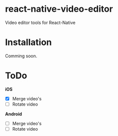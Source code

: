 # react-native-video-editor
Video editor tools for React-Native

# Installation
Comming soon.

# ToDo
**iOS**
- [x] Merge video's
- [ ] Rotate video

**Android**
- [ ] Merge video's
- [ ] Rotate video

